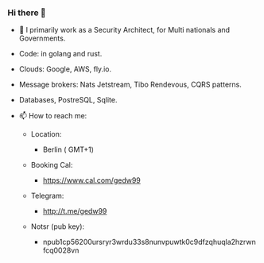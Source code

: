 ### Hi there 👋


- 🔭 I primarily work as a Security Architect, for Multi nationals and Governments.
- Code: in golang and rust.
- Clouds: Google, AWS, fly.io.
- Message brokers: Nats Jetstream, Tibo Rendevous, CQRS patterns.
- Databases, PostreSQL, Sqlite.


- 📫 How to reach me: 

  - Location:
      - Berlin ( GMT+1)

  - Booking Cal:
      - https://www.cal.com/gedw99

  - Telegram:
      - http://t.me/gedw99
  
  - Notsr (pub key):
      - npub1cp56200ursryr3wrdu33s8nunvpuwtk0c9dfzqhuqla2hzrwnfcq0028vn


